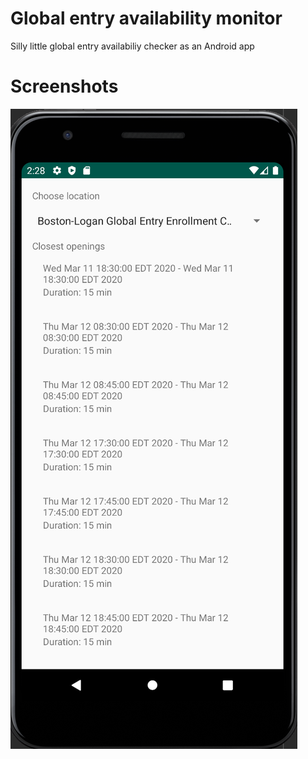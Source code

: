 # Global entry availability monitor
Silly little global entry availabiliy checker as an Android app

# Screenshots

![Screenshot 1](/screenshot1.png)
